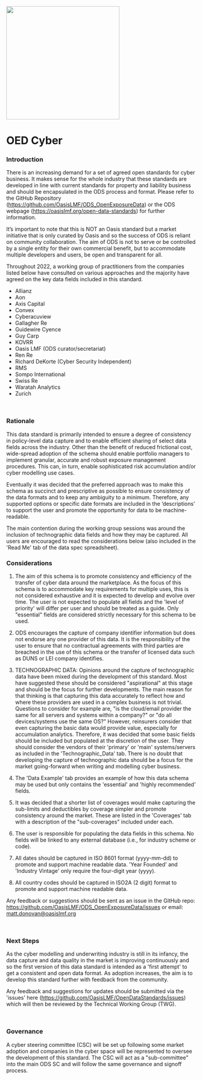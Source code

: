 <img src="https://github.com/OasisLMF/OpenDataStandards/blob/master/images/ODS_LOGO.png" width = "300" />


# OED Cyber

### Introduction

There is an increasing demand for a set of agreed open standards for cyber business. It makes sense for the whole industry that these standards are developed in line with current standards for property and liability business and should be encapsulated in the ODS process and format. Please refer to the GitHub Repository (https://github.com/OasisLMF/ODS_OpenExposureData) or the ODS webpage (https://oasislmf.org/open-data-standards) for further information.

It’s important to note that this is NOT an Oasis standard but a market initiative that is only curated by Oasis and so the success of ODS is reliant on community collaboration. The aim of ODS is not to serve or be controlled by a single entity for their own commercial benefit, but to accommodate multiple developers and users, be open and transparent for all.

Throughout 2022, a working group of practitioners from the companies listed below have consulted on various approaches and the majority have agreed on the key data fields included in this standard. 

* Allianz
* Aon
* Axis Capital
* Convex
* Cyberacuview
* Gallagher Re
* Guidewire Cyence
* Guy Carp
* KOVRR
* Oasis LMF (ODS curator/secretariat)
* Ren Re
* Richard DeKorte (Cyber Security Independent)
* RMS
* Sompo International
* Swiss Re
* Waratah Analytics
* Zurich

&nbsp;

### Rationale

This data standard is primarily intended to ensure a degree of consistency in policy-level data capture and to enable efficient sharing of select data fields across the industry. Other than the benefit of reduced frictional cost, wide-spread adoption of the schema should enable portfolio managers to implement granular, accurate and robust exposure management procedures. This can, in turn, enable sophisticated risk accumulation and/or cyber modelling use cases.

Eventually it was decided that the preferred approach was to make this schema as succinct and prescriptive as possible to ensure consistency of the data formats and to keep any ambiguity to a minimum. Therefore, any supported options or specific date formats are included in the ‘descriptions’ to support the user and promote the opportunity for data to be machine-readable.

The main contention during the working group sessions was around the inclusion of technographic data fields and how they may be captured. All users are encouraged to read the considerations below (also included in the 'Read Me' tab of the data spec spreadsheet).


### Considerations

1. The aim of this schema is to promote consistency and efficiency of the transfer of cyber data around the marketplace. As the focus of this schema is to accommodate key requirements for multiple uses, this is not considered exhaustive and it is expected to develop and evolve over time. The user is not expected to populate all fields and the 'level of priority' will differ per user and should be treated as a guide. Only "essential" fields are considered strictly necessary for this schema to be used.


2. ODS encourages the capture of company identifier information but does not endorse any one provider of this data.  It is the responsibility of the user to ensure that no contractual agreements with third parties are breached in the use of this schema or the transfer of licensed data such as DUNS or LEI company identifies.

3. TECHNOGRAPHIC DATA: Opinions around the capture of technographic data have been mixed during the development of this standard. Most have suggested these should be considered "aspirational" at this stage and should be the focus for further developments. The main reason for that thinking is that capturing this data accurately to reflect how and where these providers are used in a complex business is not trivial. Questions to consider for example are, "is the cloud/email provider the same for all servers and systems within a company?" or "do all devices/systems use the same OS?"                                                                                                                                                                                                                  However, reinsurers consider that even capturing the basic data would provide value, especially for accumulation analytics. Therefore, it was decided that some basic fields should be included but populated at the discretion of the user. They should consider the vendors of their 'primary' or 'main' systems/servers as included in the 'Technographic_Data' tab.  There is no doubt that developing the capture of technographic data should be a focus for the market going-forward when writing and modelling cyber business.

4. The 'Data Example' tab provides an example of how this data schema may be used but only contains the 'essential' and 'highly recommended' fields.

5. It was decided that a shorter list of coverages would make capturing the sub-limits and deductibles by coverage simpler and promote consistency around the market. These are listed in the 'Coverages' tab with a description of the "sub-coverages" included under each.

6. The user is responsible for populating the data fields in this schema. No fields will be linked to any external database (i.e., for industry scheme or code).

7. All dates should be captured in ISO 8601 format (yyyy-mm-dd) to promote and support machine readable data. 'Year Founded' and 'Industry Vintage' only require the four-digit year (yyyy).

8. All country codes should be captured in ISO2A (2 digit) format to promote and support machine readable data.
	
Any feedback or suggestions should be sent as an issue in the GitHub repo: https://github.com/OasisLMF/ODS_OpenExposureData/issues
or email: matt.donovan@oasislmf.org

&nbsp;

### Next Steps

As the cyber modelling and underwriting industry is still in its infancy, the data capture and data quality in the market is improving continuously and so the first version of this data standard is intended as a 'first attempt' to get a consistent and open data format. As adoption increases, the aim is to develop this standard further with feedback from the community.

Any feedback and suggestions for updates should be submitted via the 'issues' here (https://github.com/OasisLMF/OpenDataStandards/issues) which will then be reviewed by the Technical Working Group (TWG).

&nbsp;

### Governance

A cyber steering committee (CSC) will be set up following some market adoption and companies in the cyber space will be represented to oversee the development of this standard. The CSC will act as a "sub-committee" into the main ODS SC and will follow the same governance and signoff process.

